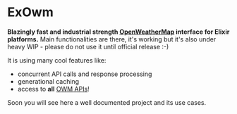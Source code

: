 # ExOwm

**Blazingly fast and industrial strength [OpenWeatherMap](http://openweathermap.org/technology) interface for Elixir platforms.**
Main functionalities are there, it's working but it's also under heavy WIP - please do not use it until official release :-)

It is using many cool features like:

* concurrent API calls and response processing
* generational caching
* access to __all__ [OWM APIs](http://openweathermap.org/api)!

Soon you will see here a well documented project and its use cases.
